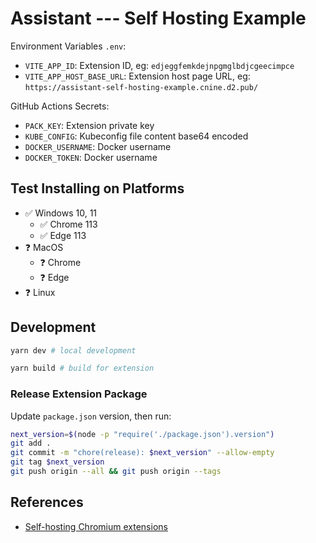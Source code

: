 # Assistant --- Self Hosting Example

Environment Variables `.env`:

- `VITE_APP_ID`: Extension ID, eg: `edjeggfemkdejnpgmglbdjcgeecimpce`
- `VITE_APP_HOST_BASE_URL`: Extension host page URL, eg: `https://assistant-self-hosting-example.cnine.d2.pub/`

GitHub Actions Secrets:

- `PACK_KEY`: Extension private key
- `KUBE_CONFIG`: Kubeconfig file content base64 encoded
- `DOCKER_USERNAME`: Docker username
- `DOCKER_TOKEN`: Docker username

## Test Installing on Platforms

- ✅ Windows 10, 11
  - ✅ Chrome 113
  - ✅ Edge 113
- ❓ MacOS
  - ❓ Chrome
  - ❓ Edge
- ❓ Linux

## Development

```sh
yarn dev # local development

yarn build # build for extension
```

### Release Extension Package

Update `package.json` version, then run:

```sh
next_version=$(node -p "require('./package.json').version")
git add .
git commit -m "chore(release): $next_version" --allow-empty
git tag $next_version
git push origin --all && git push origin --tags
```

## References

- [Self-hosting Chromium extensions](https://www.meziantou.net/self-hosting-chromium-extensions.htm)
